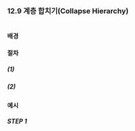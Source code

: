 ### 12.9 계층 합치기(Collapse Hierarchy)
``` diff

```

#### 배경

#### 절차
##### (1)
##### (2)

#### 예시

##### STEP 1
